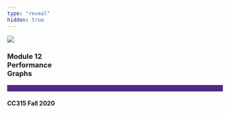 ```yaml
---
type: "reveal"
hidden: true
---
```


<section>
<img class="stretch plain" src="/images/core-logo-on-white.png">
<h3> Module 12 <br> Performance <br> Graphs</h3>
<hr style="height:15px;color:512888;background-color:512888;">
<h4>CC315 Fall 2020</h4>
</section>
